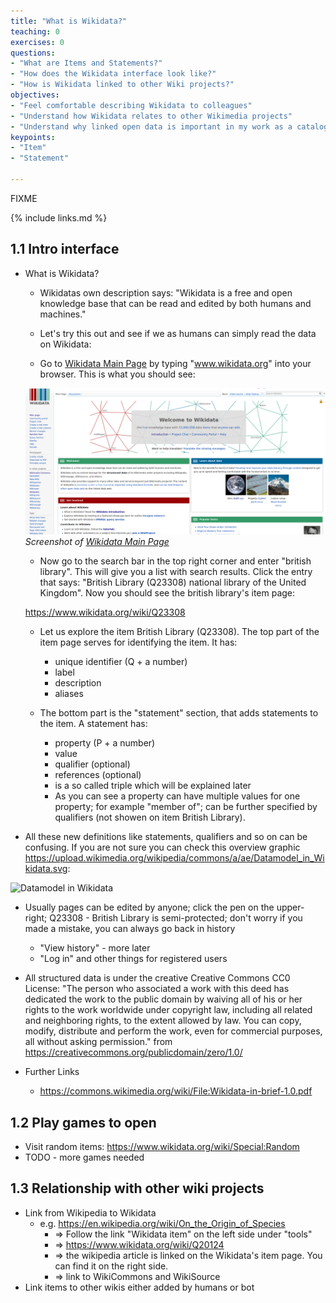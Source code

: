 ```yaml
---
title: "What is Wikidata?"
teaching: 0
exercises: 0
questions:
- "What are Items and Statements?"
- "How does the Wikidata interface look like?"
- "How is Wikidata linked to other Wiki projects?"
objectives:
- "Feel comfortable describing Wikidata to colleagues"
- "Understand how Wikidata relates to other Wikimedia projects"
- "Understand why linked open data is important in my work as a cataloging or teaching librarian"
keypoints:
- "Item"
- "Statement"

---
```

FIXME

{% include links.md %}

## 1.1 Intro interface ##
- What is Wikidata?
  - Wikidatas own description says:
  "Wikidata is a free and open knowledge base that can be read and edited by both humans and machines."
  - Let's try this out and see if we as humans can simply read the data on Wikidata:

  - Go to [Wikidata Main Page](https://www.wikidata.org/wiki/Wikidata:Main_Page) by typing "www.wikidata.org" into your   browser. This is what you should see:

  ![Wikidata_Main_Page](../fig/Wikidata_Main_Page.png)  
  *Screenshot of [Wikidata Main Page](https://www.wikidata.org/wiki/Wikidata:Main_Page)*

  - Now go to the search bar in the top right corner and enter "british library". This will give you a list with search results. Click the entry that says: "British Library (Q23308) national library of the United Kingdom". Now you should see the british library's item page:

  https://www.wikidata.org/wiki/Q23308

  - Let us explore the item British Library (Q23308). The top part of the item page serves for identifying the item. It    has:
    - unique identifier (Q + a number)
    - label 
    - description
    - aliases
            
  - The bottom part is the "statement" section, that adds statements to the item. A statement has:
    - property (P + a number)
    - value
    - qualifier (optional)
    - references (optional)
    - is a so called triple which will be explained later
    - As you can see a property can have multiple values for one property; for example "member of"; can be further specified by qualifiers (not showen on item British Library).

- All these new definitions like statements, qualifiers and so on can be confusing. If you are not sure you can check this overview graphic https://upload.wikimedia.org/wikipedia/commons/a/ae/Datamodel_in_Wikidata.svg:

![Datamodel in Wikidata](https://upload.wikimedia.org/wikipedia/commons/a/ae/Datamodel_in_Wikidata.svg)

- Usually pages can be edited by anyone; click the pen on the upper-right; Q23308 - British Library is semi-protected; don't worry if you made a mistake, you can always go back in history
    - "View history" - more later
    - "Log in" and other things for registered users

- All structured data is under the creative Creative Commons CC0 License:
"The person who associated a work with this deed has dedicated the work to the public domain by waiving all of his or her rights to the work worldwide under copyright law, including all related and neighboring rights, to the extent allowed by law. You can copy, modify, distribute and perform the work, even for commercial purposes, all without asking permission."
from https://creativecommons.org/publicdomain/zero/1.0/

- Further Links
    - https://commons.wikimedia.org/wiki/File:Wikidata-in-brief-1.0.pdf

## 1.2 Play games to open ##

- Visit random items: https://www.wikidata.org/wiki/Special:Random
- TODO - more games needed

## 1.3 Relationship with other wiki projects ##
- Link from Wikipedia to Wikidata
    - e.g. https://en.wikipedia.org/wiki/On_the_Origin_of_Species
        - => Follow the link "Wikidata item" on the left side under "tools"
        - => https://www.wikidata.org/wiki/Q20124
        - => the wikipedia article is linked on the Wikidata's item page. You can find it on the right side.
        - => link to WikiCommons and WikiSource
-  Link items to other wikis either added by humans or bot

